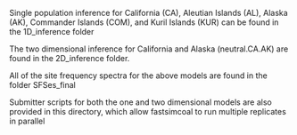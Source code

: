 Single population inference for California (CA), Aleutian Islands (AL), Alaska (AK), Commander Islands (COM), and Kuril Islands (KUR) can be found in the 1D_inference folder

The two dimensional inference for California and Alaska (neutral.CA.AK) are found in the 2D_inference folder.

All of the site frequency spectra for the above models are found in the folder SFSes_final

Submitter scripts for both the one and two dimensional models are also provided in this directory, which allow fastsimcoal to run multiple replicates in parallel
